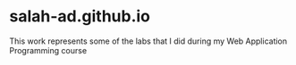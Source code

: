 # salah-ad.github.io
This work represents some of the labs that I did during my Web Application Programming course 
